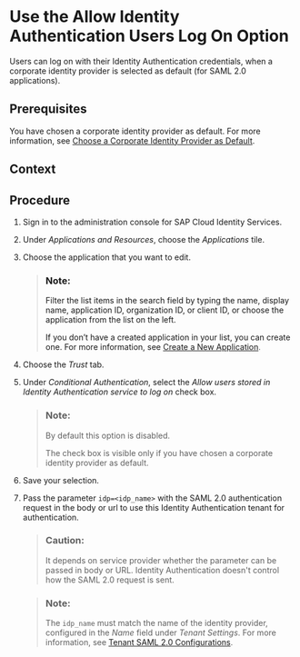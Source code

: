 <!-- loio2ec9a7f7c80a42f1abec683fa94309bd -->

# Use the **Allow Identity Authentication Users Log On** Option

Users can log on with their Identity Authentication credentials, when a corporate identity provider is selected as default \(for SAML 2.0 applications\).



<a name="loio2ec9a7f7c80a42f1abec683fa94309bd__prereq_ors_br4_1db"/>

## Prerequisites

You have chosen a corporate identity provider as default. For more information, see [Choose a Corporate Identity Provider as Default](choose-a-corporate-identity-provider-as-default-44dd636.md).



<a name="loio2ec9a7f7c80a42f1abec683fa94309bd__context_xnm_tr2_dpb"/>

## Context



<a name="loio2ec9a7f7c80a42f1abec683fa94309bd__steps_yhl_hp4_1db"/>

## Procedure

1.  Sign in to the administration console for SAP Cloud Identity Services.

2.  Under *Applications and Resources*, choose the *Applications* tile.

3.  Choose the application that you want to edit.

    > ### Note:  
    > Filter the list items in the search field by typing the name, display name, application ID, organization ID, or client ID, or choose the application from the list on the left.
    > 
    > If you don’t have a created application in your list, you can create one. For more information, see [Create a New Application](create-a-new-application-0d4b255.md).

4.  Choose the *Trust* tab.

5.  Under *Conditional Authentication*, select the *Allow users stored in Identity Authentication service to log on* check box.

    > ### Note:  
    > By default this option is disabled.
    > 
    > The check box is visible only if you have chosen a corporate identity provider as default.

6.  Save your selection.

7.  Pass the parameter `idp=<idp_name>` with the SAML 2.0 authentication request in the body or url to use this Identity Authentication tenant for authentication.

    > ### Caution:  
    > It depends on service provider whether the parameter can be passed in body or URL. Identity Authentication doesn't control how the SAML 2.0 request is sent.

    > ### Note:  
    > The `idp_name` must match the name of the identity provider, configured in the *Name* field under *Tenant Settings*. For more information, see [Tenant SAML 2.0 Configurations](tenant-saml-2-0-configurations-e81a19b.md).


